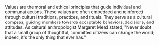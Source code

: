 
Values are the moral and ethical principles that guide individual and communal actions. These values are often embedded and reinforced through cultural traditions, practices, and rituals. They serve as a cultural compass, guiding members towards acceptable behaviors, decisions, and attitudes. As cultural anthropologist Margaret Mead stated, "Never doubt that a small group of thoughtful, committed citizens can change the world; indeed, it's the only thing that ever has."

